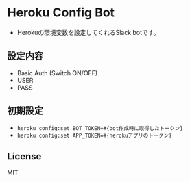 # Heroku Config Bot
* Herokuの環境変数を設定してくれるSlack botです。

## 設定内容
* Basic Auth (Switch ON/OFF)
* USER
* PASS

## 初期設定
* `heroku config:set BOT_TOKEN=#{bot作成時に取得したトークン}`
* `heroku config:set APP_TOKEN=#{herokuアプリのトークン}`

## License
MIT
